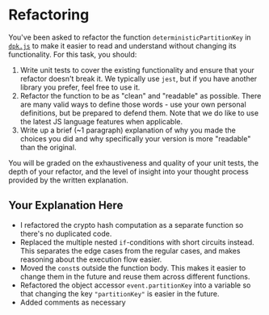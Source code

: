 # Refactoring

You've been asked to refactor the function `deterministicPartitionKey` in [`dpk.js`](dpk.js) to make it easier to read and understand without changing its functionality. For this task, you should:

1. Write unit tests to cover the existing functionality and ensure that your refactor doesn't break it. We typically use `jest`, but if you have another library you prefer, feel free to use it.
2. Refactor the function to be as "clean" and "readable" as possible. There are many valid ways to define those words - use your own personal definitions, but be prepared to defend them. Note that we do like to use the latest JS language features when applicable.
3. Write up a brief (~1 paragraph) explanation of why you made the choices you did and why specifically your version is more "readable" than the original.

You will be graded on the exhaustiveness and quality of your unit tests, the depth of your refactor, and the level of insight into your thought process provided by the written explanation.

## Your Explanation Here

- I refactored the crypto hash computation as a separate function so there's no duplicated code.
- Replaced the multiple nested `if`-conditions with short circuits instead. This separates the edge cases from the regular cases, and makes reasoning about the execution flow easier.
- Moved the `const`s outside the function body. This makes it easier to change them in the future and reuse them across different functions.
- Refactored the object accessor `event.partitionKey` into a variable so that changing the key `"partitionKey"` is easier in the future.
- Added comments as necessary